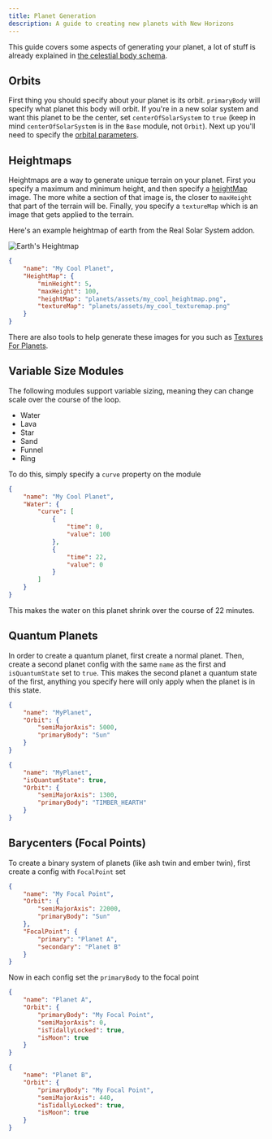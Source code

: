 ```yaml
---
title: Planet Generation
description: A guide to creating new planets with New Horizons
---
```


This guide covers some aspects of generating your planet, a lot of stuff is already explained in [the celestial body schema](/schemas/body-schema).

## Orbits

First thing you should specify about your planet is its orbit. `primaryBody` will specify what planet this body will orbit. If you're in a new solar system and want this planet to be the center, set `centerOfSolarSystem` to `true` (keep in mind `centerOfSolarSystem` is in the `Base` module, not `Orbit`). Next up you'll need to specify the [orbital parameters](https://en.wikipedia.org/wiki/Orbital_elements).

## Heightmaps

Heightmaps are a way to generate unique terrain on your planet. First you specify a maximum and minimum height, and then specify a [heightMap](/schemas/body_schema#HeightMap_heightMap) image. The more white a section of that image is, the closer to `maxHeight` that part of the terrain will be. Finally, you specify a `textureMap` which is an image that gets applied to the terrain.

Here's an example heightmap of earth from the Real Solar System addon.

![Earth's Heightmap](/planet_gen/earth_heightmap.webp)

```json
{
    "name": "My Cool Planet",
    "HeightMap": {
        "minHeight": 5,
        "maxHeight": 100,
        "heightMap": "planets/assets/my_cool_heightmap.png",
        "textureMap": "planets/assets/my_cool_texturemap.png"
    }
}
```

There are also tools to help generate these images for you such as [Textures For Planets](https://www.texturesforplanets.com/).

## Variable Size Modules

The following modules support variable sizing, meaning they can change scale over the course of the loop.

-   Water
-   Lava
-   Star
-   Sand
-   Funnel
-   Ring

To do this, simply specify a `curve` property on the module

```json
{
    "name": "My Cool Planet",
    "Water": {
        "curve": [
            {
                "time": 0,
                "value": 100
            },
            {
                "time": 22,
                "value": 0
            }
        ]
    }
}
```

This makes the water on this planet shrink over the course of 22 minutes.

## Quantum Planets

In order to create a quantum planet, first create a normal planet. Then, create a second planet config with the same `name` as the first and `isQuantumState` set to `true`.
This makes the second planet a quantum state of the first, anything you specify here will only apply when the planet is in this state.

```json
{
    "name": "MyPlanet",
    "Orbit": {
        "semiMajorAxis": 5000,
        "primaryBody": "Sun"
    }
}
```

```json
{
    "name": "MyPlanet",
    "isQuantumState": true,
    "Orbit": {
        "semiMajorAxis": 1300,
        "primaryBody": "TIMBER_HEARTH"
    }
}
```

## Barycenters (Focal Points)

To create a binary system of planets (like ash twin and ember twin), first create a config with `FocalPoint` set

```json
{
    "name": "My Focal Point",
    "Orbit": {
        "semiMajorAxis": 22000,
        "primaryBody": "Sun"
    },
    "FocalPoint": {
        "primary": "Planet A",
        "secondary": "Planet B"
    }
}
```

Now in each config set the `primaryBody` to the focal point

```json
{
    "name": "Planet A",
    "Orbit": {
        "primaryBody": "My Focal Point",
        "semiMajorAxis": 0,
        "isTidallyLocked": true,
        "isMoon": true
    }
}
```

```json
{
    "name": "Planet B",
    "Orbit": {
        "primaryBody": "My Focal Point",
        "semiMajorAxis": 440,
        "isTidallyLocked": true,
        "isMoon": true
    }
}
```
